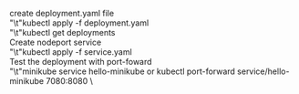 create deployment.yaml file \
    "\t"kubectl apply -f deployment.yaml \
    "\t"kubectl get deployments \
Create nodeport service \
    "\t"kubectl apply -f service.yaml \
Test the deployment with port-foward \
    "\t"minikube service hello-minikube or kubectl port-forward service/hello-minikube 7080:8080 \

